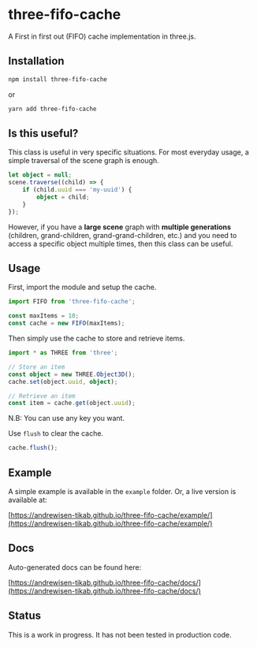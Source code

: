 # three-fifo-cache

A First in first out (FIFO) cache implementation in three.js.

## Installation

```bash
npm install three-fifo-cache
```

or

```bash
yarn add three-fifo-cache
```

## Is this useful?

This class is useful in very specific situations.
For most everyday usage, a simple traversal of the scene graph is enough.

```ts
let object = null;
scene.traverse((child) => {
    if (child.uuid === 'my-uuid') {
        object = child;
    }
});
```

However, if you have a **large scene** graph with **multiple generations**
(children, grand-children, grand-grand-children, etc.) and you need to access a specific object multiple times, then this class can be useful.

## Usage

First, import the module and setup the cache.

```ts
import FIFO from 'three-fifo-cache';

const maxItems = 10;
const cache = new FIFO(maxItems);
```

Then simply use the cache to store and retrieve items.

```ts
import * as THREE from 'three';

// Store an item
const object = new THREE.Object3D();
cache.set(object.uuid, object);

// Retrieve an item
const item = cache.get(object.uuid);
```

N.B: You can use any key you want.

Use `flush` to clear the cache.

```ts
cache.flush();
```

## Example

A simple example is available in the `example` folder.
Or, a live version is available at:

[https://andrewisen-tikab.github.io/three-fifo-cache/example/](https://andrewisen-tikab.github.io/three-fifo-cache/example/)

## Docs

Auto-generated docs can be found here:

[https://andrewisen-tikab.github.io/three-fifo-cache/docs/](https://andrewisen-tikab.github.io/three-fifo-cache/docs/)

## Status

This is a work in progress. It has not been tested in production code.
